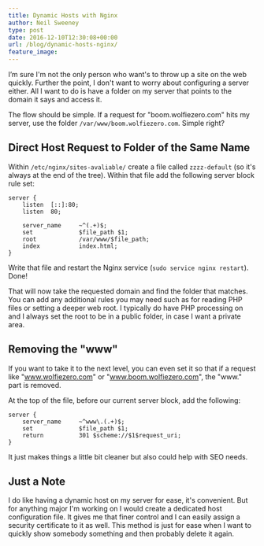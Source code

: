 ```yaml
---
title: Dynamic Hosts with Nginx
author: Neil Sweeney
type: post
date: 2016-12-10T12:30:08+00:00
url: /blog/dynamic-hosts-nginx/
feature_image:
---
```


I’m sure I'm not the only person who want's to throw up a site on the web quickly. Further the point, I don't want to worry about configuring a server either. All I want to do is have a folder on my server that points to the domain it says and access it.

The flow should be simple. If a request for "boom.wolfiezero.com" hits my server, use the folder `/var/www/boom.wolfiezero.com`. Simple right?

## Direct Host Request to Folder of the Same Name

Within `/etc/nginx/sites-avaliable/` create a file called `zzzz-default` (so it's always at the end of the tree). Within that file add the following server block rule set:

```nginx
server {
    listen  [::]:80;
    listen  80;

    server_name     ~^(.+)$;
    set             $file_path $1;
    root            /var/www/$file_path;
    index           index.html;
}
```

Write that file and restart the Nginx service (`sudo service nginx restart`). Done!

That will now take the requested domain and find the folder that matches. You can add any additional rules you may need such as for reading PHP files or setting a deeper web root. I typically do have PHP processing on and I always set the root to be in a public folder, in case I want a private area.

## Removing the "www"

If you want to take it to the next level, you can even set it so that if a request like "www.wolfiezero.com" or "www.boom.wolfiezero.com", the "www." part is removed.

At the top of the file, before our current server block, add the following:

<pre><code class="conf">server {
    server_name     ~^www\.(.+)$;
    set             $file_path $1;
    return          301 $scheme://$1$request_uri;
}
</code></pre>

It just makes things a little bit cleaner but also could help with SEO needs.

## Just a Note

I do like having a dynamic host on my server for ease, it's convenient. But for anything major I'm working on I would create a dedicated host configuration file. It gives me that finer control and I can easily assign a security certificate to it as well. This method is just for ease when I want to quickly show somebody something and then probably delete it again.

